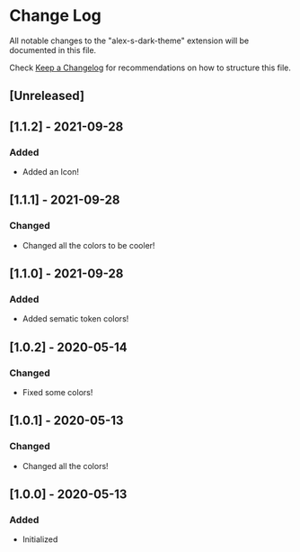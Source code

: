 # Change Log

All notable changes to the "alex-s-dark-theme" extension will be documented in this file.

Check [Keep a Changelog](http://keepachangelog.com/) for recommendations on how to structure this file.

## [Unreleased]

## [1.1.2] - 2021-09-28
### Added
- Added an Icon!

## [1.1.1] - 2021-09-28
### Changed
- Changed all the colors to be cooler!

## [1.1.0] - 2021-09-28
### Added
- Added sematic token colors!

## [1.0.2] - 2020-05-14
### Changed
- Fixed some colors!

## [1.0.1] - 2020-05-13
### Changed
- Changed all the colors!

## [1.0.0] - 2020-05-13
### Added
- Initialized
